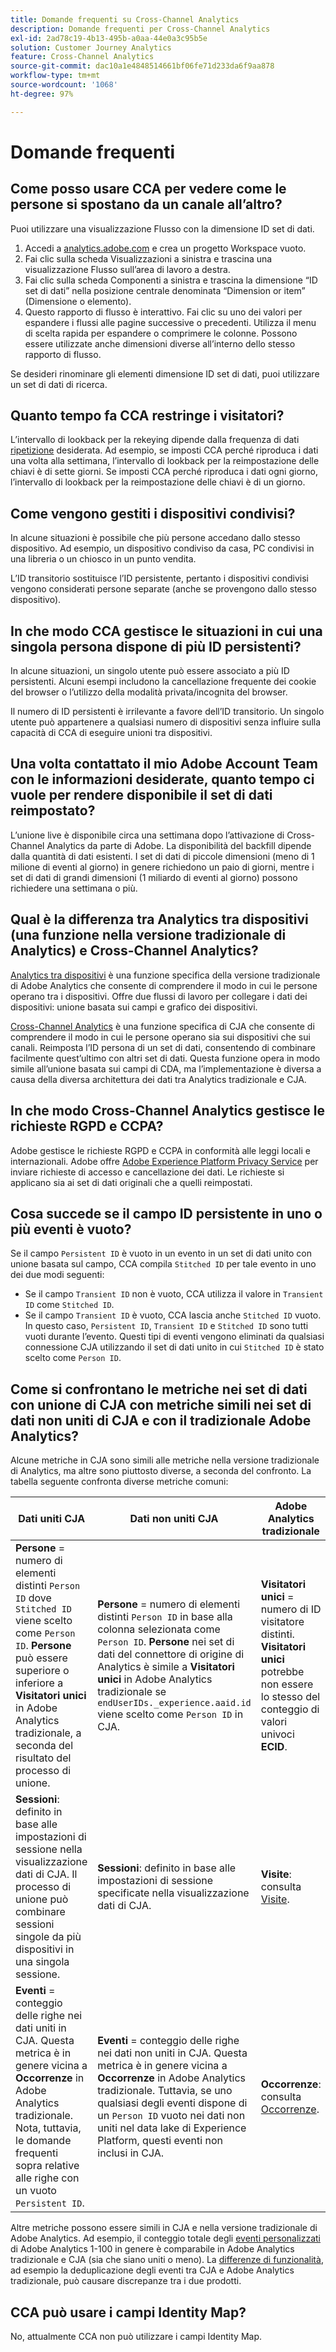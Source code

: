 ```yaml
---
title: Domande frequenti su Cross-Channel Analytics
description: Domande frequenti per Cross-Channel Analytics
exl-id: 2ad78c19-4b13-495b-a0aa-44e0a3c95b5e
solution: Customer Journey Analytics
feature: Cross-Channel Analytics
source-git-commit: dac10a1e4848514661bf06fe71d233da6f9aa878
workflow-type: tm+mt
source-wordcount: '1068'
ht-degree: 97%

---
```


# Domande frequenti

## Come posso usare CCA per vedere come le persone si spostano da un canale all’altro?

Puoi utilizzare una visualizzazione Flusso con la dimensione ID set di dati.

1. Accedi a [analytics.adobe.com](https://analytics.adobe.com) e crea un progetto Workspace vuoto.
2. Fai clic sulla scheda Visualizzazioni a sinistra e trascina una visualizzazione Flusso sull’area di lavoro a destra.
3. Fai clic sulla scheda Componenti a sinistra e trascina la dimensione “ID set di dati” nella posizione centrale denominata “Dimension or item” (Dimensione o elemento).
4. Questo rapporto di flusso è interattivo. Fai clic su uno dei valori per espandere i flussi alle pagine successive o precedenti. Utilizza il menu di scelta rapida per espandere o comprimere le colonne. Possono essere utilizzate anche dimensioni diverse all’interno dello stesso rapporto di flusso.

Se desideri rinominare gli elementi dimensione ID set di dati, puoi utilizzare un set di dati di ricerca.

## Quanto tempo fa CCA restringe i visitatori?

L’intervallo di lookback per la rekeying dipende dalla frequenza di dati [ripetizione](replay.md) desiderata. Ad esempio, se imposti CCA perché riproduca i dati una volta alla settimana, l’intervallo di lookback per la reimpostazione delle chiavi è di sette giorni. Se imposti CCA perché riproduca i dati ogni giorno, l’intervallo di lookback per la reimpostazione delle chiavi è di un giorno.

## Come vengono gestiti i dispositivi condivisi?

In alcune situazioni è possibile che più persone accedano dallo stesso dispositivo. Ad esempio, un dispositivo condiviso da casa, PC condivisi in una libreria o un chiosco in un punto vendita.

L’ID transitorio sostituisce l’ID persistente, pertanto i dispositivi condivisi vengono considerati persone separate (anche se provengono dallo stesso dispositivo).

## In che modo CCA gestisce le situazioni in cui una singola persona dispone di più ID persistenti?

In alcune situazioni, un singolo utente può essere associato a più ID persistenti. Alcuni esempi includono la cancellazione frequente dei cookie del browser o l’utilizzo della modalità privata/incognita del browser.

Il numero di ID persistenti è irrilevante a favore dell’ID transitorio. Un singolo utente può appartenere a qualsiasi numero di dispositivi senza influire sulla capacità di CCA di eseguire unioni tra dispositivi.

## Una volta contattato il mio Adobe Account Team con le informazioni desiderate, quanto tempo ci vuole per rendere disponibile il set di dati reimpostato?

L’unione live è disponibile circa una settimana dopo l’attivazione di Cross-Channel Analytics da parte di Adobe. La disponibilità del backfill dipende dalla quantità di dati esistenti. I set di dati di piccole dimensioni (meno di 1 milione di eventi al giorno) in genere richiedono un paio di giorni, mentre i set di dati di grandi dimensioni (1 miliardo di eventi al giorno) possono richiedere una settimana o più.

## Qual è la differenza tra Analytics tra dispositivi (una funzione nella versione tradizionale di Analytics) e Cross-Channel Analytics?

[Analytics tra dispositivi](https://experienceleague.adobe.com/docs/analytics/components/cda/overview.html?lang=it) è una funzione specifica della versione tradizionale di Adobe Analytics che consente di comprendere il modo in cui le persone operano tra i dispositivi. Offre due flussi di lavoro per collegare i dati dei dispositivi: unione basata sui campi e grafico dei dispositivi.

[Cross-Channel Analytics](/help/cca/overview.md) è una funzione specifica di CJA che consente di comprendere il modo in cui le persone operano sia sui dispositivi che sui canali. Reimposta l’ID persona di un set di dati, consentendo di combinare facilmente quest’ultimo con altri set di dati. Questa funzione opera in modo simile all’unione basata sui campi di CDA, ma l’implementazione è diversa a causa della diversa architettura dei dati tra Analytics tradizionale e CJA.

## In che modo Cross-Channel Analytics gestisce le richieste RGPD e CCPA?

Adobe gestisce le richieste RGPD e CCPA in conformità alle leggi locali e internazionali. Adobe offre [Adobe Experience Platform Privacy Service](https://experienceleague.adobe.com/docs/experience-platform/privacy/home.html?lang=it) per inviare richieste di accesso e cancellazione dei dati. Le richieste si applicano sia ai set di dati originali che a quelli reimpostati.

## Cosa succede se il campo ID persistente in uno o più eventi è vuoto?

Se il campo `Persistent ID` è vuoto in un evento in un set di dati unito con unione basata sul campo, CCA compila `Stitched ID` per tale evento in uno dei due modi seguenti:

* Se il campo `Transient ID` non è vuoto, CCA utilizza il valore in `Transient ID` come `Stitched ID`.
* Se il campo `Transient ID` è vuoto, CCA lascia anche `Stitched ID` vuoto. In questo caso, `Persistent ID`, `Transient ID` e `Stitched ID` sono tutti vuoti durante l’evento. Questi tipi di eventi vengono eliminati da qualsiasi connessione CJA utilizzando il set di dati unito in cui `Stitched ID` è stato scelto come `Person ID`.

## Come si confrontano le metriche nei set di dati con unione di CJA con metriche simili nei set di dati non uniti di CJA e con il tradizionale Adobe Analytics?

Alcune metriche in CJA sono simili alle metriche nella versione tradizionale di Analytics, ma altre sono piuttosto diverse, a seconda del confronto. La tabella seguente confronta diverse metriche comuni:

| **Dati uniti CJA** | **Dati non uniti CJA** | **Adobe Analytics tradizionale** | **Analytics Ultimate con CDA** |
| ----- | ----- | ----- | ----- |
| **Persone** = numero di elementi distinti `Person ID` dove `Stitched ID` viene scelto come `Person ID`. **Persone** può essere superiore o inferiore a **Visitatori unici** in Adobe Analytics tradizionale, a seconda del risultato del processo di unione. | **Persone** = numero di elementi distinti `Person ID` in base alla colonna selezionata come `Person ID`. **Persone** nei set di dati del connettore di origine di Analytics è simile a **Visitatori unici** in Adobe Analytics tradizionale se `endUserIDs._experience.aaid.id` viene scelto come `Person ID` in CJA. | **Visitatori unici** = numero di ID visitatore distinti. **Visitatori unici** potrebbe non essere lo stesso del conteggio di valori univoci **ECID**. | Consulta [Persone](https://experienceleague.adobe.com/docs/analytics/components/metrics/people.html?lang=it). |
| **Sessioni**: definito in base alle impostazioni di sessione nella visualizzazione dati di CJA. Il processo di unione può combinare sessioni singole da più dispositivi in una singola sessione. | **Sessioni**: definito in base alle impostazioni di sessione specificate nella visualizzazione dati di CJA. | **Visite**: consulta [Visite](https://experienceleague.adobe.com/docs/analytics/components/metrics/visits.html?lang=it). | **Visite**: definito in base alle impostazioni di sessione specificate nella [suite di rapporti virtuali CDA](https://experienceleague.adobe.com/docs/analytics/components/cda/setup.html?lang=it). |
| **Eventi** = conteggio delle righe nei dati uniti in CJA. Questa metrica è in genere vicina a **Occorrenze** in Adobe Analytics tradizionale. Nota, tuttavia, le domande frequenti sopra relative alle righe con un vuoto `Persistent ID`. | **Eventi** = conteggio delle righe nei dati non uniti in CJA. Questa metrica è in genere vicina a **Occorrenze** in Adobe Analytics tradizionale. Tuttavia, se uno qualsiasi degli eventi dispone di un `Person ID` vuoto nei dati non uniti nel data lake di Experience Platform, questi eventi non inclusi in CJA. | **Occorrenze**: consulta [Occorrenze](https://experienceleague.adobe.com/docs/analytics/components/metrics/occurrences.html?lang=it). | **Occorrenze**: consulta [Occorrenze](https://experienceleague.adobe.com/docs/analytics/components/metrics/occurrences.html?lang=it). |

Altre metriche possono essere simili in CJA e nella versione tradizionale di Adobe Analytics. Ad esempio, il conteggio totale degli [eventi personalizzati](https://experienceleague.adobe.com/docs/analytics/components/metrics/custom-events.html?lang=it) di Adobe Analytics 1-100 in genere è comparabile in Adobe Analytics tradizionale e CJA (sia che siano uniti o meno). La [differenze di funzionalità](/help/getting-started/aa-vs-cja/cja-aa.md), ad esempio la deduplicazione degli eventi tra CJA e Adobe Analytics tradizionale, può causare discrepanze tra i due prodotti.

## CCA può usare i campi Identity Map?

No, attualmente CCA non può utilizzare i campi Identity Map.
